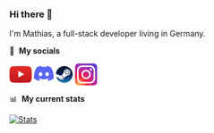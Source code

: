 ### Hi there 👋

I'm Mathias, a full-stack developer living in Germany.

🔗 &nbsp;**My socials**

<a href="https://www.youtube.com/channel/UCv2rHNRG7cdyyKRJJYxxVjA" target="blank"><img align="center" src="https://raw.githubusercontent.com/gnmyt/gnmyt/main/images_md/youtube.png" height="30" width="40" /></a>
<a href="http://discord.com/users/386242172632170496" target="blank"><img align="center" src="https://raw.githubusercontent.com/gnmyt/gnmyt/main/images_md/discord.png" height="40" width="35" /></a>
<a href="https://steamcommunity.com/id/GNMYT/" target="blank"><img align="center" src="https://raw.githubusercontent.com/gnmyt/gnmyt/main/images_md/steam.png" height="30" width="30" /></a>
<a href="https://www.instagram.com/germannewsmakeryt/" target="blank"><img align="center" src="https://raw.githubusercontent.com/gnmyt/gnmyt/main/images_md/instagram.png" height="40" width="40" /></a>

📊 &nbsp;**My current stats**

[![Stats](https://github-readme-stats.vercel.app/api?username=gnmyt&hide_title=true&bg_color=00000000&text_color=d1d1d1&hide_border=true)](https://github.com/anuraghazra/github-readme-stats)